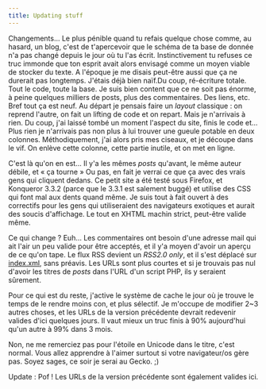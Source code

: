 ```yaml
---
title: Updating stuff
---
```


Changements... Le plus pénible quand tu refais quelque chose comme, au hasard,
un blog, c'est de t'apercevoir que le schéma de ta base de donnée n'a pas
changé depuis le jour où tu l'as écrit. Instinctivement tu refuses ce truc
immonde que ton esprit avait alors envisagé comme un moyen viable de stocker
du texte. A l'époque je me disais peut-être aussi que ça ne durerait pas
longtemps. J'étais déjà bien naïf.Du coup, ré-écriture totale. Tout le code,
toute la base. Je suis bien content que ce ne soit pas énorme, à peine
quelques milliers de posts, plus des commentaires. Des liens, etc. Bref tout
ça est neuf. Au départ je pensais faire un _layout_ classique : on reprend
l'autre, on fait un lifting de code et on repart. Mais je n'arrivais à rien.
Du coup, j'ai laissé tombé un moment l'aspect du site, finis le code et...
Plus rien je n'arrivais pas non plus à lui trouver une gueule potable en deux
colonnes. Méthodiquement, j'ai alors pris mes ciseaux, et je découpe dans le
vif. On enlève cette colonne, cette partie inutile, et on met en ligne.

C'est là qu'on en est... Il y'a les mêmes _posts_ qu'avant, le même auteur
débile, et « ça tourne » Ou pas, en fait je verrai ce que ça avec des vrais
gens qui cliquent dedans. Ce petit site a été testé sous Firefox, et Konqueror
3.3.2 (parce que le 3.3.1 est salement buggé) et utilise des CSS qui font mal
aux dents quand même. Je suis tout à fait ouvert à des correctifs pour les
gens qui utiliseraient des navigateurs exotiques et aurait des soucis
d'affichage. Le tout en XHTML machin strict, peut-être valide même.

Ce qui change ? Euh... Les commentaires ont besoin d'une adresse mail qui ait
l'air un peu valide pour être acceptés, et il y'a moyen d'avoir un aperçu de
ce qu'on tape. Le flux RSS devient un _RSS2.0 only_, et il s'est déplacé sur
[index.xml](http://wtf.cyprio.net/index.xml), sans préavis. Les URLs sont plus
courtes et si je trouvais pas nul d'avoir les titres de _posts_ dans l'URL
d'un script PHP, ils y seraient sûrement.

Pour ce qui est du reste, j'active le système de cache le jour où je trouve le
temps de le rendre moins con, et plus sélectif. Je m'occupe de modifier 2~3
autres choses, et les URLs de la version précédente devrait redevenir valides
d'ici quelques jours. Il vaut mieux un truc finis à 90% aujourd'hui qu'un
autre à 99% dans 3 mois.

Non, ne me remerciez pas pour l'étoile en Unicode dans le titre, c'est normal.
Vous allez apprendre à l'aimer surtout si votre navigateur/os gère pas. Soyez
sages, ce soir je serai au Gecko. ;)

Update : Pof ! Les URLs de la version précédente sont également valides ici.

